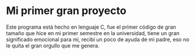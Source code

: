 # Mi primer gran proyecto

Este programa está hecho en lenguaje C, fue el primer código de gran tamaño que hice en mi primer semestre en la universidad, tiene un gran significado emocional para mi, recibí un poco de ayuda de mi padre, eso no le quita el gran orgullo que me genera.

